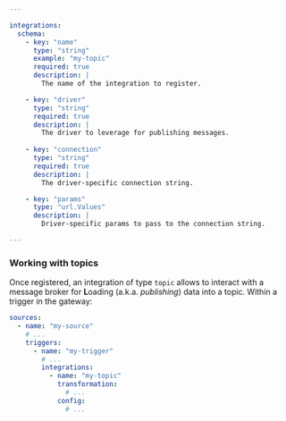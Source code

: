 ```yaml
---

integrations:
  schema:
    - key: "name"
      type: "string"
      example: "my-topic"
      required: true
      description: |
        The name of the integration to register.

    - key: "driver"
      type: "string"
      required: true
      description: |
        The driver to leverage for publishing messages.
    
    - key: "connection"
      type: "string"
      required: true
      description: |
        The driver-specific connection string.

    - key: "params"
      type: "url.Values"
      description: |
        Driver-specific params to pass to the connection string.

---
```


### Working with topics

Once registered, an integration of type `topic` allows to interact with a message
broker for **L**oading (a.k.a. *publishing*) data into a topic. Within a trigger
in the gateway:
```yml
sources:
  - name: "my-source"
    # ...
    triggers:
      - name: "my-trigger"
        # ...
        integrations:
          - name: "my-topic"
            transformation:
              # ...
            config:
              # ...
```
